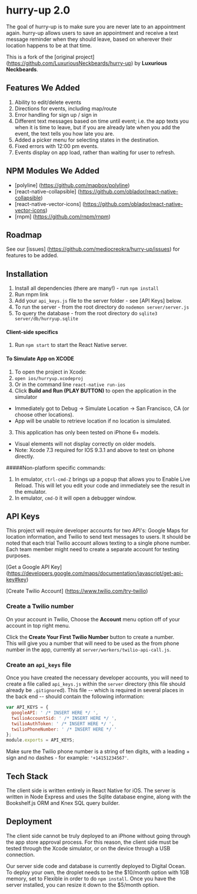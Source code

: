 # hurry-up 2.0

The goal of hurry-up is to make sure you are never late to an appointment again. hurry-up allows users to save an appointment and receive a text message reminder when they should leave, based on wherever their location happens to be at that time.


This is a fork of the [original project] (https://github.com/LuxuriousNeckbeards/hurry-up) by **Luxurious Neckbeards**.

## Features We Added
1. Ability to edit/delete events
2. Directions for events, including map/route
3. Error handling for sign up / sign in
4. Different text messages based on time until event; i.e. the app texts you when it is time to leave, but if you are already late when you add the event, the text tells you how late you are.
5. Added a picker menu for selecting states in the destination.
6. Fixed errors with 12:00 pm events.
7. Events display on app load, rather than waiting for user to refresh. 

## NPM Modules We Added
* [polyline] (https://github.com/mapbox/polyline)
* [react-native-collapsible] (https://github.com/oblador/react-native-collapsible)
* [react-native-vector-icons] (https://github.com/oblador/react-native-vector-icons)
* [rnpm] (https://github.com/rnpm/rnpm)

## Roadmap

See our [issues] (https://github.com/mediocreokra/hurry-up/issues) for features to be added. 

## Installation

1. Install all dependencies (there are many!) - run `npm install`
2. Run rnpm link
3. Add your `api_keys.js` file to the server folder - see [API Keys] below.
4. To run the server - from the root directory do `nodemon server/server.js`
5. To query the database - from the root directory do `sqlite3 server/db/hurryup.sqlite`

#### Client-side specifics

1. Run `npm start` to start the React Native server.

#### To Simulate App on XCODE
1. To open the project in Xcode:
 1. `open ios/hurryup.xcodeproj`
 2. Or in the command line `react-native run-ios`
2. Click **Build and Run (PLAY BUTTON)** to open the application in the simulator
 * Immediately got to Debug -> Simulate Location -> San Francisco, CA (or choose other locations). 
 * App will be unable to retrieve location if no location is simulated.
3. This application has only been tested on iPhone 6+ models. 
 * Visual elements will not display correctly on older models.
 * Note: Xcode 7.3 required for IOS 9.3.1 and above to test on iphone directly.

#####Non-platform specific commands:

1. In emulator, `ctrl-cmd-Z` brings up a popup that allows you to Enable Live Reload.  This will let you edit your code and immediately see the result in the emulator.
2. In emulator, `cmd-D` it will open a debugger window.


## API Keys

This project will require developer accounts for two API's: Google Maps for location information, and Twilio to send text messages to users. It should be noted that each trial Twilio account allows texting to a single phone number. Each team member might need to create a separate account for testing purposes.

[Get a Google API Key] (https://developers.google.com/maps/documentation/javascript/get-api-key#key)

[Create Twilio Account] (https://www.twilio.com/try-twilio)

### Create a Twilio number

On your account in Twilio, Choose the **Account** menu option off of your account in top right menu.


Click the **Create Your First Twilio Number** button to create a number.  
This will give you a number that will need to be used as the from phone number in the app, currently at `server/workers/twilio-api-call.js`.  

### Create an `api_keys` file

Once you have created the necessary developer accounts, you will need to create a file called `api_keys.js` within the `server` directory (this file should already be `.gitignore`d). This file -- which is required in several places in the back end -- should contain the following information:


```javascript
var API_KEYS = {
  googleAPI: ' /* INSERT HERE */ ',
  twilioAccountSid: ' /* INSERT HERE */ ',
  twilioAuthToken: ' /* INSERT HERE */ ',
  twilioPhoneNumber: ' /* INSERT HERE */ '
};
module.exports = API_KEYS;
```

Make sure the Twilio phone number is a string of ten digits, with a leading + sign and no dashes - for example: `'+14151234567'`.


## Tech Stack

The client side is written entirely in React Native for iOS. The server is written in Node Express and uses the Sqlite database engine, along with the Bookshelf.js ORM and Knex SQL query builder.

## Deployment

The client side cannot be truly deployed to an iPhone without going through the app store approval process. For this reason, the client side must be tested through the Xcode simulator, or on the device through a USB connection.


Our server side code and database is currently deployed to Digital Ocean. To deploy your own, the droplet needs to be the $10/month option with 1GB memory, set to Flexible in order to do `npm install`. Once you have the server installed, you can resize it down to the $5/month option.
